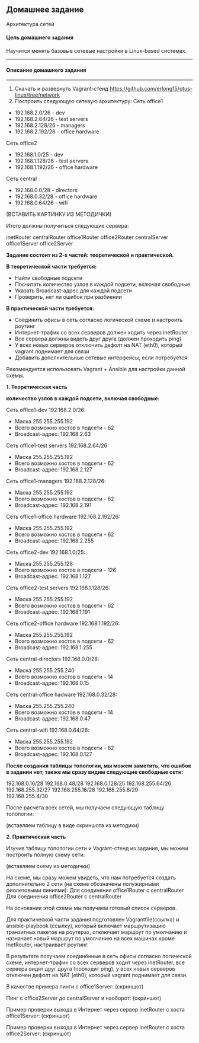 ## Домашнее задание

Архитектура сетей

#### Цель домашнего задания

Научится менять базовые сетевые настройки в Linux-based системах.

---

#### Описание домашнего задания

---

1. Скачать и развернуть Vagrant-стенд https://github.com/erlong15/otus-linux/tree/network
2. Построить следующую сетевую архитектуру: Сеть office1

- 192\.168.2.0/26      - dev
- 192\.168.2.64/26     - test servers
- 192\.168.2.128/26    - managers
- 192\.168.2.192/26    - office hardware

Сеть office2

- 192\.168.1.0/25      - dev
- 192\.168.1.128/26    - test servers
- 192\.168.1.192/26    - office hardware

Сеть central

- 192\.168.0.0/28     - directors
- 192\.168.0.32/28    - office hardware
- 192\.168.0.64/26    - wifi

(ВСТАВИТЬ КАРТИНКУ ИЗ МЕТОДИЧКИ)

Итого должны получиться следующие сервера:

inetRouter
centralRouter
office1Router
office2Router
centralServer
office1Server
office2Server

**Задание состоит из 2-х частей: теоретической и практической.**

**В теоретической части требуется:**

* Найти свободные подсети
* Посчитать количество узлов в каждой подсети, включая свободные
* Указать Broadcast-адрес для каждой подсети
* Проверить, нет ли ошибок при разбиении

**В практической части требуется:**

* Соединить офисы в сеть согласно логической схеме и настроить роутинг
* Интернет-трафик со всех серверов должен ходить через inetRouter
* Все сервера должны видеть друг друга (должен проходить ping)
* У всех новых серверов отключить дефолт на NAT (eth0), который vagrant поднимает для связи
* Добавить дополнительные сетевые интерфейсы, если потребуется

Рекомендуется использовать Vagrant + Ansible для настройки данной схемы.

**1\. Теоретическая часть**

**количество узлов в каждой подсети, включая свободные:**

Сеть office1-dev 192.168.2.0/26:

* Маска 255.255.255.192
* Всего возможно хостов в подсети - 62
* Broadcast-адрес: 192.168.2.63

Сеть office1-test servers 192.168.2.64/26:

* Маска 255.255.255.192
* Всего возможно хостов в подсети - 62
* Broadcast-адрес: 192.168.2.127

Сеть office1-managers 192.168.2.128/26:

* Маска 255.255.255.192
* Всего возможно хостов в подсети - 62
* Broadcast-адрес: 192.168.2.191

Сеть office1-office hardware 192.168.2.192/26:

* Маска 255.255.255.192
* Всего возможно хостов в подсети - 62
* Broadcast-адрес: 192.168.2.255

Сеть office2-dev 192.168.1.0/25:

* Маска 255.255.255.128
* Всего возможно хостов в подсети - 126
* Broadcast-адрес: 192.168.1.127

Сеть office2-test servers 192.168.1.128/26:

* Маска 255.255.255.192
* Всего возможно хостов в подсети - 62
* Broadcast-адрес: 192.168.1.191

Сеть office2-office hardware 192.168.1.192/26:

* Маска 255.255.255.192
* Всего возможно хостов в подсети - 62
* Broadcast-адрес: 192.168.1.255

Сеть central-directors 192.168.0.0/28:

* Маска 255.255.255.240
* Всего возможно хостов в подсети - 14
* Broadcast-адрес: 192.168.0.15

Сеть central-office hadware 192.168.0.32/28:

* Маска 255.255.255.240
* Всего возможно хостов в подсети - 14
* Broadcast-адрес: 192.168.0.47

Сеть central-wifi 192.168.0.64/26:

* Маска 255.255.255.192
* Всего возможно хостов в подсети - 62
* Broadcast-адрес: 192.168.0.127

**После создания таблицы топологии, мы можем заметить, что ошибок в задании нет, также мы сразу видим следующие свободные сети:**

192.168.0.16/28
192.168.0.48/28
192.168.0.128/25
192.168.255.64/26
192.168.255.32/27
192.168.255.16/28
192.168.255.8/29  
192.168.255.4/30

После расчета всех сетей, мы получаем следующую таблицу топологии:

(вставляем таблицу в виде скриншота из методики)

**2. Практическая часть**

Изучив таблицу топологии сети и Vagrant-стенд из задания, мы можем построить полную схему сети:

(вставляем схему из методички)

На схеме, мы сразу можем увидеть, что нам потребуется создать дополнительно 2 сети (на схеме обозначены полужирными фиолетовыми линиями):
Для соединения office1Router c centralRouter
Для соединения office2Router c centralRouter

На основании этой схемы мы получаем готовый список серверов.

Для практической части задания подготовлен Vagrantfile(ссылка) и ansible-playbook (ссылку), который включает маршрутизацию транзитных пакетов на роутерах, отключает маршрут по умолчанию и назначает новый маршрут по умолчанию на всех машинах кроме InetRouter, настраивает роутинг.

В результате получаем соединённые в сеть офисы согласно логической схеме, интернет-трафик со всех серверов ходит через inetRouter, все сервера видят друг друга (проходит ping), у всех новых серверов отключен дефолт на NAT (eth0), который vagrant поднимает для связи.

В качестве примера пинги с office1Server:
(скриншот)

Пинг с office2Server до centralServer и наоборот:
(скриншот)

Пример проверки выхода в Интернет через сервер inetRouter c хоста office1Server:
(скриншот)

Пример проверки выхода в Интернет через сервер inetRouter c хоста office2Server:
(скриншот)
